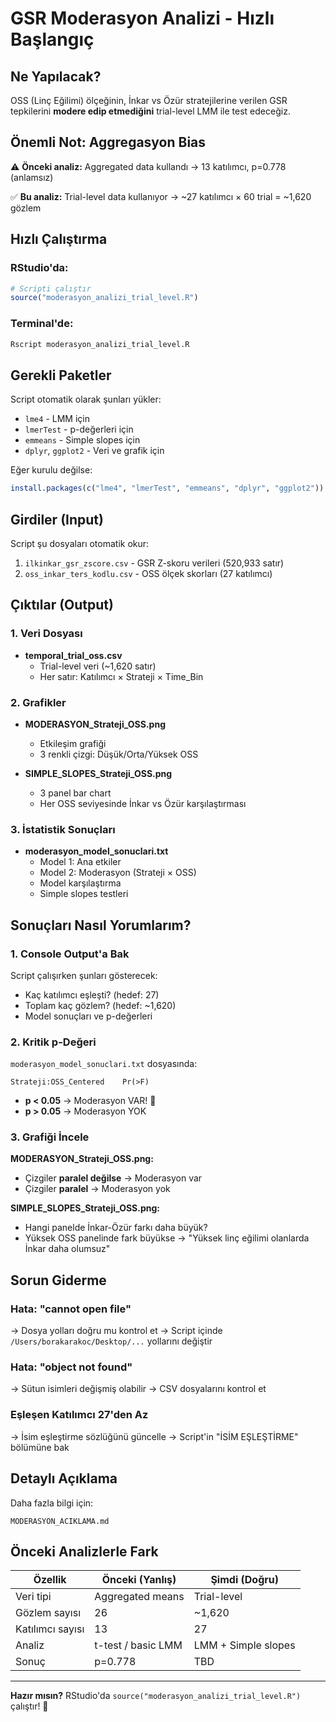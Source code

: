 # GSR Moderasyon Analizi - Hızlı Başlangıç

## Ne Yapılacak?
OSS (Linç Eğilimi) ölçeğinin, İnkar vs Özür stratejilerine verilen GSR tepkilerini **modere edip etmediğini** trial-level LMM ile test edeceğiz.

## Önemli Not: Aggregasyon Bias
⚠️ **Önceki analiz:** Aggregated data kullandı → 13 katılımcı, p=0.778 (anlamsız)

✅ **Bu analiz:** Trial-level data kullanıyor → ~27 katılımcı × 60 trial = ~1,620 gözlem

## Hızlı Çalıştırma

### RStudio'da:
```r
# Scripti çalıştır
source("moderasyon_analizi_trial_level.R")
```

### Terminal'de:
```bash
Rscript moderasyon_analizi_trial_level.R
```

## Gerekli Paketler
Script otomatik olarak şunları yükler:
- `lme4` - LMM için
- `lmerTest` - p-değerleri için
- `emmeans` - Simple slopes için
- `dplyr`, `ggplot2` - Veri ve grafik için

Eğer kurulu değilse:
```r
install.packages(c("lme4", "lmerTest", "emmeans", "dplyr", "ggplot2"))
```

## Girdiler (Input)
Script şu dosyaları otomatik okur:
1. `ilkinkar_gsr_zscore.csv` - GSR Z-skoru verileri (520,933 satır)
2. `oss_inkar_ters_kodlu.csv` - OSS ölçek skorları (27 katılımcı)

## Çıktılar (Output)

### 1. Veri Dosyası
- **temporal_trial_oss.csv**
  - Trial-level veri (~1,620 satır)
  - Her satır: Katılımcı × Strateji × Time_Bin

### 2. Grafikler
- **MODERASYON_Strateji_OSS.png**
  - Etkileşim grafiği
  - 3 renkli çizgi: Düşük/Orta/Yüksek OSS

- **SIMPLE_SLOPES_Strateji_OSS.png**
  - 3 panel bar chart
  - Her OSS seviyesinde İnkar vs Özür karşılaştırması

### 3. İstatistik Sonuçları
- **moderasyon_model_sonuclari.txt**
  - Model 1: Ana etkiler
  - Model 2: Moderasyon (Strateji × OSS)
  - Model karşılaştırma
  - Simple slopes testleri

## Sonuçları Nasıl Yorumlarım?

### 1. Console Output'a Bak
Script çalışırken şunları gösterecek:
- Kaç katılımcı eşleşti? (hedef: 27)
- Toplam kaç gözlem? (hedef: ~1,620)
- Model sonuçları ve p-değerleri

### 2. Kritik p-Değeri
`moderasyon_model_sonuclari.txt` dosyasında:
```
Strateji:OSS_Centered    Pr(>F)
```
- **p < 0.05** → Moderasyon VAR! 🎉
- **p > 0.05** → Moderasyon YOK

### 3. Grafiği İncele
**MODERASYON_Strateji_OSS.png:**
- Çizgiler **paralel değilse** → Moderasyon var
- Çizgiler **paralel** → Moderasyon yok

**SIMPLE_SLOPES_Strateji_OSS.png:**
- Hangi panelde İnkar-Özür farkı daha büyük?
- Yüksek OSS panelinde fark büyükse → "Yüksek linç eğilimi olanlarda İnkar daha olumsuz"

## Sorun Giderme

### Hata: "cannot open file"
→ Dosya yolları doğru mu kontrol et
→ Script içinde `/Users/borakarakoc/Desktop/...` yollarını değiştir

### Hata: "object not found"
→ Sütun isimleri değişmiş olabilir
→ CSV dosyalarını kontrol et

### Eşleşen Katılımcı 27'den Az
→ İsim eşleştirme sözlüğünü güncelle
→ Script'in "İSİM EŞLEŞTİRME" bölümüne bak

## Detaylı Açıklama
Daha fazla bilgi için:
```
MODERASYON_ACIKLAMA.md
```

## Önceki Analizlerle Fark

| Özellik | Önceki (Yanlış) | Şimdi (Doğru) |
|---------|----------------|---------------|
| Veri tipi | Aggregated means | Trial-level |
| Gözlem sayısı | 26 | ~1,620 |
| Katılımcı sayısı | 13 | 27 |
| Analiz | t-test / basic LMM | LMM + Simple slopes |
| Sonuç | p=0.778 | TBD |

---

**Hazır mısın?** RStudio'da `source("moderasyon_analizi_trial_level.R")` çalıştır! 🚀
